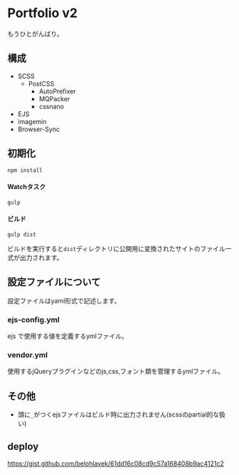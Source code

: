 # Portfolio v2

もうひとがんばり。

## 構成

- SCSS
  - PostCSS
    - AutoPrefixer
    - MQPacker
    - cssnano
- EJS
- imagemin
- Browser-Sync

## 初期化
```
npm install
```
#### Watchタスク

```
gulp
```

#### ビルド

```
gulp dist
```

ビルドを実行すると`dist`ディレクトリに公開用に変換されたサイトのファイル一式が出力されます。


## 設定ファイルについて

設定ファイルはyaml形式で記述します。

### ejs-config.yml

ejs で使用する値を定義するymlファイル。

### vendor.yml

使用するjQueryプラグインなどのjs,css,フォント類を管理するymlファイル。

## その他

- 頭に`_`がつくejsファイルはビルド時に出力されません(scssのpartial的な扱い)

## deploy
https://gist.github.com/belohlavek/61dd16c08cd9c57a168408b9ac4121c2
